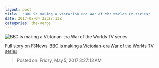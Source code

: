```yaml
---
layout: post
title:  "BBC is making a Victorian-era War of the Worlds TV series"
date: 2017-05-04 22:27:13Z
categories: the-verge
---
```


![BBC is making a Victorian-era War of the Worlds TV series](https://cdn0.vox-cdn.com/thumbor/qbIMNjP5TlM4aY8K3Dy34HS_o8A=/0x182:773x617/1600x900/cdn0.vox-cdn.com/uploads/chorus_image/image/54629971/War5.0.jpg)




Full story on F3News: [BBC is making a Victorian-era War of the Worlds TV series](http://www.f3nws.com/n/F4qjsH)

> Posted on: Friday, May 5, 2017 3:27:13 AM
